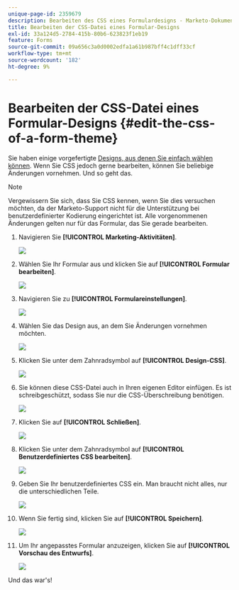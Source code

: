 ```yaml
---
unique-page-id: 2359679
description: Bearbeiten des CSS eines Formulardesigns - Marketo-Dokumente - Produktdokumentation
title: Bearbeiten der CSS-Datei eines Formular-Designs
exl-id: 33a124d5-2784-415b-80b6-623823f1eb19
feature: Forms
source-git-commit: 09a656c3a0d0002edfa1a61b987bff4c1dff33cf
workflow-type: tm+mt
source-wordcount: '182'
ht-degree: 9%

---
```


# Bearbeiten der CSS-Datei eines Formular-Designs {#edit-the-css-of-a-form-theme}

Sie haben einige vorgefertigte [Designs, aus denen Sie einfach wählen können](/help/marketo/product-docs/demand-generation/forms/creating-a-form/select-a-form-theme.md). Wenn Sie CSS jedoch gerne bearbeiten, können Sie beliebige Änderungen vornehmen. Und so geht das.

>[!NOTE]
>
>Vergewissern Sie sich, dass Sie CSS kennen, wenn Sie dies versuchen möchten, da der Marketo-Support nicht für die Unterstützung bei benutzerdefinierter Kodierung eingerichtet ist. Alle vorgenommenen Änderungen gelten nur für das Formular, das Sie gerade bearbeiten.

1. Navigieren Sie **[!UICONTROL Marketing-Aktivitäten]**.

   ![](assets/login-marketing-activities-5.png)

1. Wählen Sie Ihr Formular aus und klicken Sie auf **[!UICONTROL Formular bearbeiten]**.

   ![](assets/image2014-9-15-14-3a37-3a7.png)

1. Navigieren Sie zu **[!UICONTROL Formulareinstellungen]**.

   ![](assets/image2014-9-15-14-3a37-3a42.png)

1. Wählen Sie das Design aus, an dem Sie Änderungen vornehmen möchten.

   ![](assets/image2014-9-15-14-3a37-3a54.png)

1. Klicken Sie unter dem Zahnradsymbol auf **[!UICONTROL Design-CSS]**.

   ![](assets/image2014-9-15-14-3a38-3a18.png)

1. Sie können diese CSS-Datei auch in Ihren eigenen Editor einfügen. Es ist schreibgeschützt, sodass Sie nur die CSS-Überschreibung benötigen.

   ![](assets/image2014-9-15-14-3a38-3a29.png)

1. Klicken Sie auf **[!UICONTROL Schließen]**.

   ![](assets/image2014-9-15-14-3a38-3a46.png)

1. Klicken Sie unter dem Zahnradsymbol auf **[!UICONTROL Benutzerdefiniertes CSS bearbeiten]**.

   ![](assets/image2014-9-15-14-3a39-3a5.png)

1. Geben Sie Ihr benutzerdefiniertes CSS ein. Man braucht nicht alles, nur die unterschiedlichen Teile.

   ![](assets/image2014-9-15-14-3a39-3a21.png)

1. Wenn Sie fertig sind, klicken Sie auf **[!UICONTROL Speichern]**.

   ![](assets/image2014-9-15-14-3a39-3a30.png)

1. Um Ihr angepasstes Formular anzuzeigen, klicken Sie auf **[!UICONTROL Vorschau des Entwurfs]**.

   ![](assets/image2014-9-15-14-3a39-3a50.png)

Und das war&#39;s!
